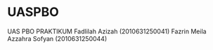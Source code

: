 # UASPBO

UAS PBO PRAKTIKUM
Fadlilah Azizah (2010631250041)
Fazrin Meila Azzahra Sofyan (2010631250044)
